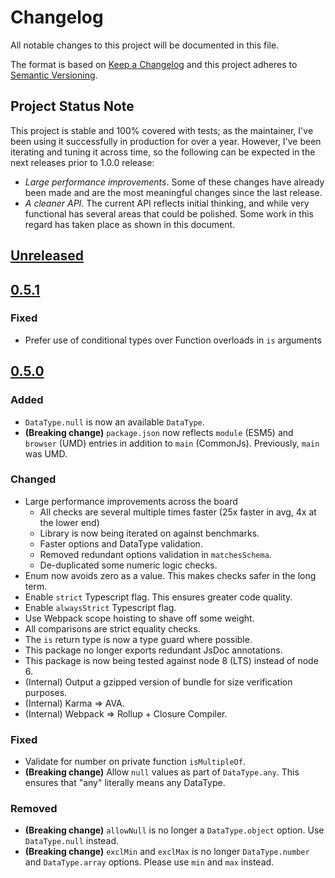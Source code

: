 # Changelog

All notable changes to this project will be documented in this file.

The format is based on [Keep a Changelog](http://keepachangelog.com/)
and this project adheres to [Semantic Versioning](https://semver.org/).

## Project Status Note

This project is stable and 100% covered with tests; as the maintainer, I've been using it successfully in production for over a year. However, I've been iterating and tuning it across time, so the following can be expected in the next releases prior to 1.0.0 release:

- _Large performance improvements_. Some of these changes have already been made and are the most meaningful changes since the last release.
- _A cleaner API_. The current API reflects initial thinking, and while very functional has several areas that could be polished. Some work in this regard has taken place as shown in this document.

## [Unreleased]

## [0.5.1]

### Fixed

- Prefer use of conditional types over Function overloads in `is` arguments

## [0.5.0]

### Added

- `DataType.null` is now an available `DataType`.
- **(Breaking change)** `package.json` now reflects `module` (ESM5) and `browser` (UMD) entries in addition to `main` (CommonJs). Previously, `main` was UMD.

### Changed

- Large performance improvements across the board
  - All checks are several multiple times faster (25x faster in avg, 4x at the lower end)
  - Library is now being iterated on against benchmarks.
  - Faster options and DataType validation.
  - Removed redundant options validation in `matchesSchema`.
  - De-duplicated some numeric logic checks.
- Enum now avoids zero as a value. This makes checks safer in the long term.
- Enable `strict` Typescript flag. This ensures greater code quality.
- Enable `alwaysStrict` Typescript flag.
- Use Webpack scope hoisting to shave off some weight.
- All comparisons are strict equality checks.
- The `is` return type is now a type guard where possible.
- This package no longer exports redundant JsDoc annotations.
- This package is now being tested against node 8 (LTS) instead of node 6.
- (Internal) Output a gzipped version of bundle for size verification purposes.
- (Internal) Karma => AVA.
- (Internal) Webpack => Rollup + Closure Compiler.

### Fixed

- Validate for number on private function `isMultipleOf`.
- **(Breaking change)** Allow `null` values as part of `DataType.any`. This ensures that "any" literally means any DataType.

### Removed

- **(Breaking change)** `allowNull` is no longer a `DataType.object` option. Use `DataType.null` instead.
- **(Breaking change)** `exclMin` and `exclMax` is no longer `DataType.number` and `DataType.array` options. Please use `min` and `max` instead.

[unreleased]: https://github.com/emilio-martinez/is-datatype/compare/v0.5.1...HEAD
[0.5.0]: https://github.com/emilio-martinez/is-datatype/compare/v0.3.1...v0.5.0
[0.5.1]: https://github.com/emilio-martinez/is-datatype/compare/v0.5.0...v0.5.1
